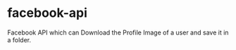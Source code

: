 # facebook-api
Facebook API which can Download the Profile Image of a user and save it in a folder.
